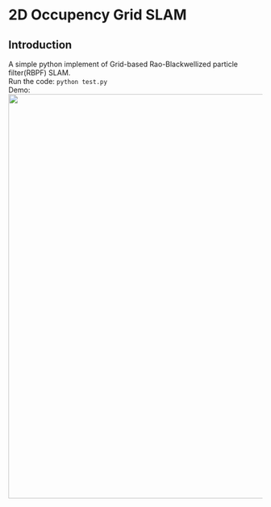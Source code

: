 # 2D Occupency Grid SLAM
## Introduction
A simple python implement of Grid-based Rao-Blackwellized particle filter(RBPF) SLAM.<br>
Run the code: `python test.py`
<br> Demo: <br>
<img src="https://github.com/toolbuddy/2D-Grid-SLAM/blob/master/demo.PNG" width="800">

